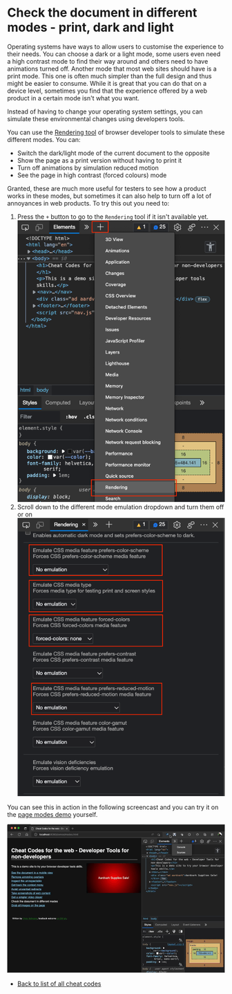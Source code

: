 # Check the document in different modes - print, dark and light

Operating systems have ways to allow users to customise the experience to their needs. You can choose a dark or a light mode, some users even need a high contrast mode to find their way around and others need to have animations turned off. Another mode that most web sites should have is a print mode. This one is often much simpler than the full design and thus might be easier to consume. While it is great that you can do that on a device level, sometimes you find that the experience offered by a web product in a certain mode isn't what you want. 

Instead of having to change your operating system settings, you can simulate these environmental changes using developers tools.

You can use the [Rendering tool](https://docs.microsoft.com/microsoft-edge/devtools-guide-chromium/accessibility/preferred-color-scheme-simulation) of browser developer tools to simulate these different modes. You can: 

* Switch the dark/light mode of the current document to the opposite
* Show the page as a print version without having to print it
* Turn off animations by simulation reduced motion
* See the page in high contrast (forced colours) mode

Granted, these are much more useful for testers to see how a product works in these modes, but sometimes it can also help to turn off a lot of annoyances in web products. To try this out you need to:

1. Press the `+` button to go to the `Rendering` tool if it isn't available yet.
    ![Turning on the Rendering tool](screencasts/rendering-tool.png)
1. Scroll down to the different mode emulation dropdown and turn them off or on
    ![Different mode switches in the Rendering tool](screencasts/modes-dropdowns.png)

You can see this in action in the following screencast and you can try it on the [page modes demo](https://codepo8.github.io/web-cheatcodes/demos/modes.html) yourself.

![Showing the current page in different modes](screencasts/modes.gif)

* [Back to list of all cheat codes](README.md)
